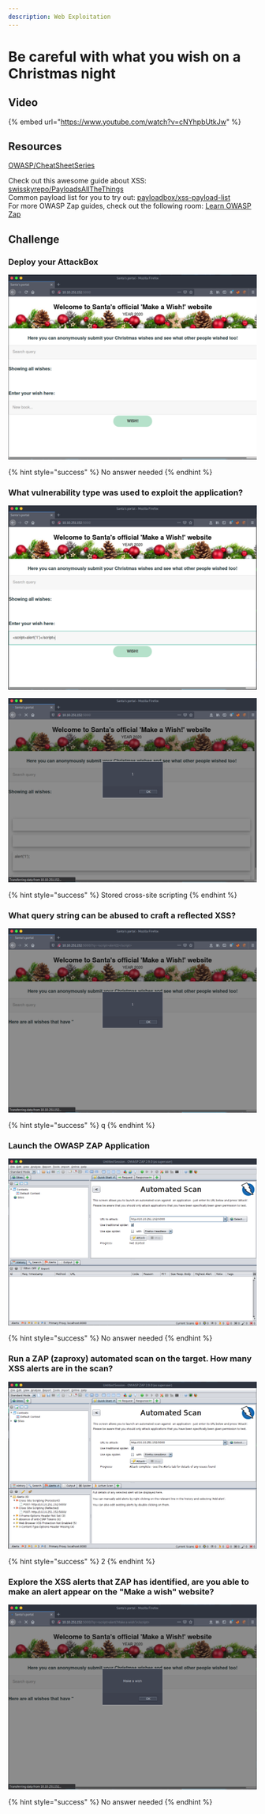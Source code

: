 ```yaml
---
description: Web Exploitation
---
```


# Be careful with what you wish on a Christmas night

## Video

{% embed url="https://www.youtube.com/watch?v=cNYhpbUtkJw" %}

## Resources

[OWASP/CheatSheetSeries](https://github.com/OWASP/CheatSheetSeries/blob/master/cheatsheets/Input\_Validation\_Cheat\_Sheet.md)

Check out this awesome guide about XSS: [swisskyrepo/PayloadsAllTheThings](https://github.com/swisskyrepo/PayloadsAllTheThings/tree/master/XSS%20Injection)\
&#x20;Common payload list for you to try out: [payloadbox/xss-payload-list](https://github.com/payloadbox/xss-payload-list)\
&#x20;For more OWASP Zap guides, check out the following room: [Learn OWASP Zap](https://tryhackme.com/room/learnowaspzap)

## Challenge

### Deploy your AttackBox

![](<../.gitbook/assets/image (41).png>)

{% hint style="success" %}
No answer needed
{% endhint %}

### What vulnerability type was used to exploit the application?

![](<../.gitbook/assets/image (42).png>)

![](<../.gitbook/assets/image (43).png>)

{% hint style="success" %}
Stored cross-site scripting
{% endhint %}

### What query string can be abused to craft a reflected XSS?

![](<../.gitbook/assets/image (44).png>)

{% hint style="success" %}
q
{% endhint %}

### Launch the OWASP ZAP Application

![](<../.gitbook/assets/image (45).png>)

{% hint style="success" %}
No answer needed
{% endhint %}

### Run a ZAP (zaproxy) automated scan on the target. How many XSS alerts are in the scan?

![](<../.gitbook/assets/image (46).png>)

{% hint style="success" %}
2
{% endhint %}

### Explore the XSS alerts that ZAP has identified, are you able to make an alert appear on the "Make a wish" website?

![](<../.gitbook/assets/image (47).png>)

{% hint style="success" %}
No answer needed
{% endhint %}
